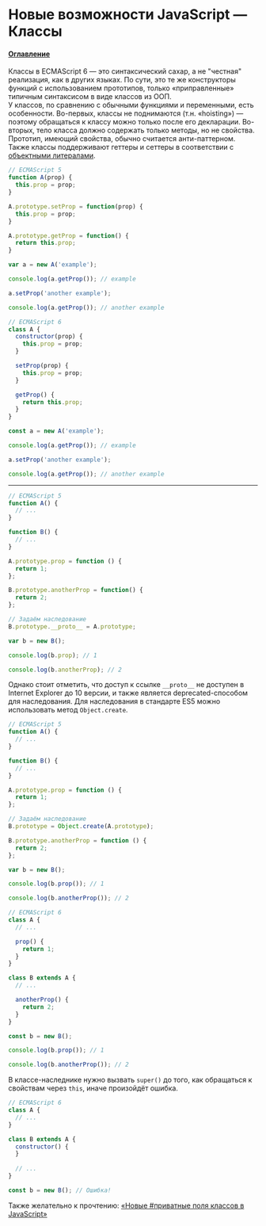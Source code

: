# Новые возможности JavaScript — Классы

#### [Оглавление](../../../CONTENTS.md)

Классы в ECMAScript 6 — это синтаксический сахар, а не "честная" реализация,
как в других языках. По сути, это те же конструкторы функций
с использованием прототипов, только &laquo;приправленные&raquo; типичным
синтаксисом в виде классов из ООП.  
У классов, по сравнению с обычными функциями и переменными, есть особенности.
Во-первых, классы не поднимаются (т.н. &laquo;hoisting&raquo;) — поэтому
обращаться к классу можно только после его декларации. Во-вторых, тело класса
должно содержать только методы, но не свойства. Прототип, имеющий свойства,
обычно считается анти-паттерном.  
Также классы поддерживают геттеры и сеттеры в соответствии с
[объектными литералами](../object-literals/README.md).

```javascript
// ECMAScript 5
function A(prop) {
  this.prop = prop;
}

A.prototype.setProp = function(prop) {
  this.prop = prop;
}

A.prototype.getProp = function() {
  return this.prop;
}

var a = new A('example');

console.log(a.getProp()); // example

a.setProp('another example');

console.log(a.getProp()); // another example
```

```javascript
// ECMAScript 6
class A {
  constructor(prop) {
    this.prop = prop;
  }

  setProp(prop) {
    this.prop = prop;
  }

  getProp() {
    return this.prop;
  }
}

const a = new A('example');

console.log(a.getProp()); // example

a.setProp('another example');

console.log(a.getProp()); // another example
```

---

```javascript
// ECMAScript 5
function A() {
  // ...
}

function B() {
  // ...
}

A.prototype.prop = function () {
  return 1;
};

B.prototype.anotherProp = function() {
  return 2;
};

// Задаём наследование
B.prototype.__proto__ = A.prototype;

var b = new B();

console.log(b.prop); // 1

console.log(b.anotherProp); // 2
```

Однако стоит отметить, что доступ к ссылке `__proto__` не доступен в Internet Explorer до 10 версии,
и также является deprecated-способом для наследования. Для наследования в стандарте ES5 можно
использовать метод `Object.create`.

```javascript
// ECMAScript 5
function A() {
  // ...
}

function B() {
  // ...
}

A.prototype.prop = function () {
  return 1;
};

// Задаём наследование
B.prototype = Object.create(A.prototype);

B.prototype.anotherProp = function () {
  return 2;
};

var b = new B();

console.log(b.prop()); // 1

console.log(b.anotherProp()); // 2
```

```javascript
// ECMAScript 6
class A {
  // ...

  prop() {
    return 1;
  }
}

class B extends A {
  // ...

  anotherProp() {
    return 2;
  }
}

const b = new B();

console.log(b.prop()); // 1

console.log(b.anotherProp()); // 2
```

В классе-наследнике нужно вызвать `super()` до того, как обращаться к свойствам
через `this`, иначе произойдёт ошибка.

```javascript
// ECMAScript 6
class A {
  // ...
}

class B extends A {
  constructor() {
  }
  
  // ...
}

const b = new B(); // Ошибка!
```

Также желательно к прочтению: [&laquo;Новые #приватные поля классов в JavaScript&raquo;](https://medium.com/devschacht/javascripts-new-private-class-fields-c60daffe361b)
